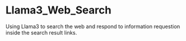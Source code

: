 # Llama3_Web_Search
Using Llama3 to search the web and respond to information requestion inside the search result links.
